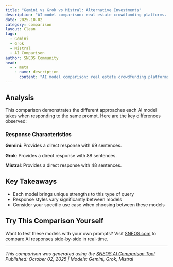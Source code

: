 ```yaml
---
title: "Gemini vs Grok vs Mistral: Alternative Investments"
description: "AI model comparison: real estate crowdfunding platforms..."
date: 2025-10-02
category: comparison
layout: Clean
tags:
  - Gemini
  - Grok
  - Mistral
  - AI Comparison
author: SNEOS Community
head:
  - - meta
    - name: description
      content: "AI model comparison: real estate crowdfunding platforms..."
---
```


<ChatComparison
  title="Gemini vs Grok vs Mistral: Alternative Investments"
  prompt="real estate crowdfunding platforms"
  :responses='{
    "Gemini": "Okay, let\u0027s dive into the world of real estate crowdfunding platforms. This is a growing area, and there are many options, each with its own focus and features.\n\n**What is Real Estate Crowdfunding?**\n\nReal estate crowdfunding allows investors to pool their money online to finance real estate projects.  This can include:\n\n*   **Equity investments:**  You buy a share of ownership in a property or development project.  You potentially earn a return through rental income, property appreciation, or when the property is sold.\n*   **Debt investments:**  You lend money to a real estate project and earn interest on your loan. This is often structured as a note or bond.\n*   **REITs (Real Estate Investment Trusts):** Some platforms offer access to eREITs (electronic REITs), which are similar to traditional REITs but often have lower minimum investment amounts and are offered online.\n\n**Key Considerations When Choosing a Platform:**\n\nBefore investing in real estate crowdfunding, consider these factors:\n\n*   **Investment Minimums:**  Platforms vary significantly. Some have minimums as low as \\$10, while others require \\$5,000 or more.\n*   **Accreditation Requirements:**  Some platforms are open to all investors, while others restrict access to accredited investors (those with a high net worth or income).\n*   **Investment Types:** Decide if you\u0027re interested in equity, debt, or REITs.\n*   **Project Types:**  Are you interested in residential, commercial, or development projects?  Some platforms specialize in specific sectors.\n*   **Due Diligence and Vetting Process:**  How thoroughly does the platform vet the projects it offers? Look for platforms with strong due diligence processes.\n*   **Fees:**  Understand the fees charged by the platform, including management fees, transaction fees, and any performance-based fees.\n*   **Liquidity:**  Real estate investments are generally illiquid. Understand how and when you can potentially sell your investment (if at all).\n*   **Risk:**  Real estate investments carry risk, including the risk of losing your entire investment. Diversify your investments and only invest what you can afford to lose.\n*   **Track Record:**  Research the platform\u0027s history and success rate.\n*   **Investor Support:**  Does the platform offer good customer service and educational resources?\n*   **Geographic Focus:** Some platforms focus on specific geographic regions.\n\n**Popular Real Estate Crowdfunding Platforms (Examples):**\n\n*Note: This is not an exhaustive list, and investment options and platform details can change.*\n\n**For Accredited and Non-Accredited Investors:**\n\n*   **Fundrise:**  One of the most popular platforms, Fundrise offers eREITs and direct investment opportunities with relatively low minimums. It\u0027s accessible to both accredited and non-accredited investors.  Focuses on long-term appreciation and income.\n*   **Arrived:** Arrived Homes offers fractional ownership of rental properties.  Investors can buy shares in single-family rental properties and receive a portion of the rental income.\n*   **Groundfloor:** Focuses on short-term, high-yield real estate debt investments. Allows non-accredited investors to participate in real estate loans.\n\n**For Accredited Investors Only (Typically):**\n\n*   **RealtyMogul:** Offers both equity and debt investments in commercial real estate.  Primarily for accredited investors. Offers both private placements and REITs.\n*   **CrowdStreet:**  Focuses on larger, institutional-quality commercial real estate projects.  Generally requires accredited investor status and higher minimum investments.\n*   **PeerStreet:** Primarily focuses on debt investments (real estate loans). Offers accredited investors the opportunity to invest in high-yield, short-term real estate loans.\n*   **Origin Investments:** Allows accredited investors to invest in commercial real estate, primarily apartments. Offers investment options including joint ventures and funds.\n\n**Important Considerations Before Investing:**\n\n1.  **Do Your Own Research:** Don\u0027t rely solely on the platform\u0027s information.  Investigate the projects, the developers, and the market conditions.\n2.  **Understand the Risks:**  Real estate investments can be risky.  You could lose your entire investment.\n3.  **Diversify Your Portfolio:** Don\u0027t put all your eggs in one basket.  Diversify your real estate investments across different projects, platforms, and geographic locations.\n4.  **Read the Offering Documents Carefully:**  Pay close attention to the terms and conditions of the investment, including the fees, risks, and liquidity.\n5.  **Consult with a Financial Advisor:**  If you\u0027re unsure whether real estate crowdfunding is right for you, consult with a qualified financial advisor.\n6.  **Accreditation Verification:** Be prepared to provide documentation to prove your accredited investor status if required.\n7.  **Tax Implications:** Understand the tax implications of real estate crowdfunding investments.\n8.  **Due Diligence on the Platform:** Research the platform itself. How long have they been in business? What is their reputation? Are they registered with the SEC (if required)?\n\n**Disclaimer:** I am an AI chatbot and cannot provide financial advice. The information provided above is for general informational purposes only and does not constitute investment advice.  Always consult with a qualified financial advisor before making any investment decisions. Also, platform features and regulations can change, so always check directly with the platform and relevant authorities for the most up-to-date information. Good luck!\n",
    "Grok": "Real estate crowdfunding platforms are online marketplaces that allow individual investors to pool their money together to invest in real estate projects or properties. These platforms democratize access to real estate investing, which was traditionally limited to institutional investors or high-net-worth individuals. Through crowdfunding, investors can participate with relatively small amounts of money and gain exposure to a variety of real estate opportunities, such as residential, commercial, or industrial properties, development projects, or real estate investment trusts (REITs).\n\n### How Real Estate Crowdfunding Works\n1. **Platform Selection**: Investors choose a crowdfunding platform that aligns with their goals and risk tolerance.\n2. **Project Listing**: Developers or real estate companies list projects or properties on the platform, seeking funding.\n3. **Investment**: Investors browse opportunities and invest in specific projects or funds, often with minimum investment amounts as low as $500\u2013$5,000.\n4. **Returns**: Depending on the investment type, returns may come from rental income, property appreciation, or interest payments (in the case of debt investments). Returns are typically distributed proportionate to the investor\u0027s stake.\n5. **Exit Strategy**: Investments may have a defined holding period (e.g., 6 months to 5 years), after which the property is sold, refinanced, or the investment is redeemed, and proceeds are distributed to investors.\n\n### Types of Real Estate Crowdfunding Investments\n1. **Equity Investments**: Investors purchase a share of ownership in a property or project. Returns are based on rental income and potential appreciation.\n2. **Debt Investments**: Investors lend money to developers or property owners, earning returns through interest payments and sometimes profit-sharing.\n3. **REITs or Funds**: Some platforms offer access to diversified real estate funds or publicly traded/non-traded REITs, which pool investments into multiple properties.\n\n### Benefits of Real Estate Crowdfunding\n- **Low Entry Barrier**: Investors can start with small amounts, unlike traditional real estate investments that require significant capital.\n- **Diversification**: Platforms often offer a variety of projects across different locations and property types.\n- **Accessibility**: Online platforms make it easy for anyone with internet access to invest, often without needing to be an accredited investor (depending on the platform and regulation).\n- **Passive Income**: Many investments provide regular distributions without the need to manage properties directly.\n- **Transparency**: Platforms typically provide detailed information about projects, including financials, risks, and expected returns.\n\n### Risks of Real Estate Crowdfunding\n- **Illiquidity**: Investments are often locked in for a specific period, and early withdrawal may not be possible.\n- **Market Risk**: Real estate values can fluctuate due to economic conditions, location-specific issues, or other factors.\n- **Platform Risk**: The platform itself may face financial or operational challenges, potentially affecting investor funds.\n- **Project Risk**: Individual projects may underperform, fail to complete, or encounter legal or regulatory issues.\n- **Limited Control**: Investors have little to no say in the day-to-day management of the property or project.\n\n### Popular Real Estate Crowdfunding Platforms\nHere are some well-known platforms (as of 2023):\n1. **Fundrise**  \n   - Focus: Diversified real estate funds and eREITs.  \n   - Minimum Investment: $10.  \n   - Investor Type: Open to non-accredited investors.  \n   - Features: Low entry point, user-friendly interface, focuses on long-term growth.\n\n2. **CrowdStreet**  \n   - Focus: Commercial real estate projects (office, retail, industrial).  \n   - Minimum Investment: Typically $25,000.  \n   - Investor Type: Primarily for accredited investors.  \n   - Features: Direct investments in individual deals, detailed due diligence reports.\n\n3. **RealtyMogul**  \n   - Focus: Commercial and multifamily properties, REITs.  \n   - Minimum Investment: $5,000 (for some offerings).  \n   - Investor Type: Open to both accredited and non-accredited investors (for certain REITs).  \n   - Features: Offers both equity and debt investments, diversified REIT options.\n\n4. **Groundfloor**  \n   - Focus: Short-term real estate debt investments (fix-and-flip loans).  \n   - Minimum Investment: $10.  \n   - Investor Type: Open to non-accredited investors.  \n   - Features: High transparency, short investment terms (6-18 months), regular interest payments.\n\n5. **Yieldstreet**  \n   - Focus: Real estate along with other alternative investments (e.g., art, marine finance).  \n   - Minimum Investment: $2,500\u2013$10,000 (varies by offering).  \n   - Investor Type: Primarily for accredited investors, with some options for non-accredited.  \n   - Features: Access to unique real estate debt and equity deals.\n\n6. **EquityMultiple**  \n   - Focus: Commercial real estate equity and debt investments.  \n   - Minimum Investment: $5,000\u2013$10,000.  \n   - Investor Type: Accredited investors only.  \n   - Features: Targets institutional-quality deals, offers preferred equity and senior debt options.\n\n### Key Considerations Before Investing\n- **Accredited vs. Non-Accredited**: Some platforms or deals are only open to accredited investors (those meeting specific income or net worth requirements). Check eligibility based on SEC regulations (e.g., Regulation D, Regulation A\u002B).\n- **Fees**: Platforms charge fees, such as management fees, transaction fees, or performance fees, which can impact returns.\n- **Due Diligence**: Research the platform, the sponsor (developer/operator), and the specific project. Look into track records, financials, and exit strategies.\n- **Tax Implications**: Investments may generate taxable income (e.g., K-1 forms for equity investments). Some platforms offer investments eligible for tax benefits like Opportunity Zones.\n- **Holding Period**: Understand the investment timeline and whether it aligns with your financial goals.\n\n### Regulations\nReal estate crowdfunding in the United States is regulated by the Securities and Exchange Commission (SEC) under the JOBS Act of 2012. Key regulations include:\n- **Regulation Crowdfunding (Reg CF)**: Allows non-accredited investors to participate with certain investment limits.\n- **Regulation D**: Limits offerings to accredited investors for private placements.\n- **Regulation A\u002B**: Allows companies to raise funds from the general public with simplified SEC reporting.\n\n### Conclusion\nReal estate crowdfunding platforms provide an accessible way to invest in real estate without the hassles of direct ownership. However, they come with risks and varying levels of complexity. Before investing, carefully evaluate the platform, the specific opportunity, fees, and your own financial situation. If you\u0027re new to this space, starting with platforms like Fundrise or Groundfloor (for lower minimums) can be a good way to test the waters. Always consider consulting a financial advisor for personalized advice.\n\nIf you have specific questions about a platform or type of investment, let me know!",
    "Mistral": "Real estate crowdfunding platforms allow investors to pool their money together to invest in real estate projects or properties. These platforms provide access to real estate investments with lower capital requirements, making them an attractive option for both individual and institutional investors. Here are some popular real estate crowdfunding platforms:\n\n1. **Fundrise**:\n   - **Overview**: Fundrise offers a variety of investment options, including eREITs (electronic Real Estate Investment Trusts) and eFunds.\n   - **Minimum Investment**: Typically starts at $10.\n   - **Fees**: Generally around 1% annually.\n\n2. **RealtyMogul**:\n   - **Overview**: RealtyMogul provides access to both equity and debt investments in commercial real estate.\n   - **Minimum Investment**: Varies by investment, but typically starts at $5,000.\n   - **Fees**: Varies by investment, but generally includes a management fee.\n\n3. **CrowdStreet**:\n   - **Overview**: CrowdStreet focuses on commercial real estate investments and offers a marketplace for direct investments.\n   - **Minimum Investment**: Varies by investment, but typically starts at $25,000.\n   - **Fees**: Varies by investment, but generally includes a management fee.\n\n4. **PeerStreet**:\n   - **Overview**: PeerStreet specializes in real estate debt investments, allowing investors to invest in short-term real estate loans.\n   - **Minimum Investment**: Typically starts at $1,000.\n   - **Fees**: Generally includes a servicing fee.\n\n5. **EquityMultiple**:\n   - **Overview**: EquityMultiple offers a mix of equity, preferred equity, and debt investments in commercial real estate.\n   - **Minimum Investment**: Typically starts at $5,000.\n   - **Fees**: Varies by investment, but generally includes a management fee.\n\n6. **Groundfloor**:\n   - **Overview**: Groundfloor focuses on short-term, high-yield real estate debt investments.\n   - **Minimum Investment**: Typically starts at $10.\n   - **Fees**: Generally includes a servicing fee.\n\n7. **Sharestates**:\n   - **Overview**: Sharestates offers both equity and debt investments in real estate projects.\n   - **Minimum Investment**: Typically starts at $5,000.\n   - **Fees**: Varies by investment, but generally includes a management fee.\n\n8. **Patch of Land**:\n   - **Overview**: Patch of Land specializes in real estate debt investments, particularly in the fix-and-flip market.\n   - **Minimum Investment**: Typically starts at $5,000.\n   - **Fees**: Generally includes a servicing fee.\n\n9. **Small Change**:\n   - **Overview**: Small Change focuses on socially responsible real estate investments, often in urban areas.\n   - **Minimum Investment**: Typically starts at $500.\n   - **Fees**: Varies by investment, but generally includes a management fee.\n\n10. **ArborCrowd**:\n    - **Overview**: ArborCrowd offers equity investments in commercial real estate projects.\n    - **Minimum Investment**: Typically starts at $25,000.\n    - **Fees**: Varies by investment, but generally includes a management fee.\n\n### Key Considerations:\n- **Risk**: Real estate investments can be risky, and returns are not guaranteed.\n- **Diversification**: Consider diversifying your investments across multiple platforms and types of real estate.\n- **Due Diligence**: Conduct thorough research on the platform and the specific investments you are considering.\n- **Regulations**: Ensure the platform complies with relevant securities regulations in your jurisdiction.\n\n### Conclusion:\nReal estate crowdfunding platforms offer a unique opportunity to invest in real estate with lower capital requirements. However, it\u0027s essential to understand the risks and conduct thorough due diligence before making any investment decisions."
  }'
  published-date="10:10"
/>

## Analysis

This comparison demonstrates the different approaches each AI model takes when responding to the same prompt. Here are the key differences observed:

### Response Characteristics

**Gemini**: Provides a direct response with 69 sentences. 

**Grok**: Provides a direct response with 88 sentences. 

**Mistral**: Provides a direct response with 48 sentences. 

## Key Takeaways

- Each model brings unique strengths to this type of query
- Response styles vary significantly between models
- Consider your specific use case when choosing between these models

## Try This Comparison Yourself

Want to test these models with your own prompts? Visit [SNEOS.com](https://sneos.com) to compare AI responses side-by-side in real-time.

---

*This comparison was generated using the [SNEOS AI Comparison Tool](https://sneos.com)*
*Published: October 02, 2025 | Models: Gemini, Grok, Mistral*
